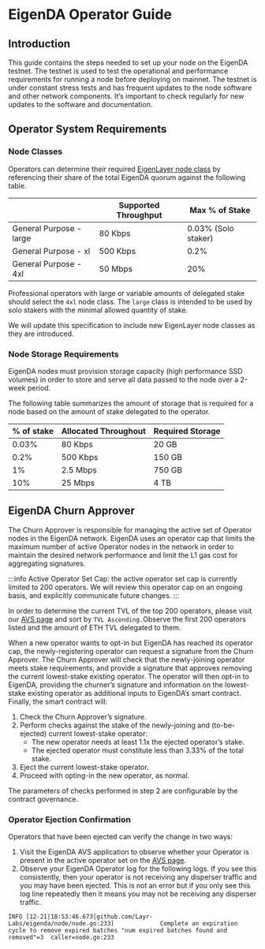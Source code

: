 # EigenDA Operator Guide

## Introduction

This guide contains the steps needed to set up your node on the EigenDA testnet. The testnet is used to test the operational and performance requirements for running a node before deploying on mainnet. The testnet is under constant stress tests and has frequent updates to the node software and other network components. It’s important to check regularly for new updates to the software and documentation.

## Operator System Requirements

### Node Classes

Operators can determine their required [EigenLayer node class](../eigenlayer-node-classes.md) by referencing their share of the total EigenDA quorum against the following table.

|                         | Supported Throughput | Max % of Stake      |
| ----------------------- | -------------------- | ------------------- |
| General Purpose - large | 80 Kbps              | 0.03% (Solo staker) |
| General Purpose - xl    | 500 Kbps             | 0.2%                |
| General Purpose - 4xl   | 50 Mbps              | 20%                 |

Professional operators with large or variable amounts of delegated stake should select the `4xl` node class. The `large` class is intended to be used by solo stakers with the minimal allowed quantity of stake.

We will update this specification to include new EigenLayer node classes as they are introduced.

### Node Storage Requirements

EigenDA nodes must provision storage capacity (high performance SSD volumes) in order to store and serve all data passed to the node over a 2-week period.

The following table summarizes the amount of storage that is required for a node based on the amount of stake delegated to the operator.

| % of stake | Allocated Throughout | Required Storage |
| ---------- | -------------------- | ---------------- |
| 0.03%      | 80 Kbps              | 20 GB            |
| 0.2%       | 500 Kbps             | 150 GB           |
| 1%         | 2.5 Mbps             | 750 GB           |
| 10%        | 25 Mbps              | 4 TB             |

## EigenDA Churn Approver

The Churn Approver is responsible for managing the active set of Operator nodes in the EigenDA network. EigenDA uses an operator cap that limits the maximum number of active Operator nodes in the network in order to maintain the desired network performance and limit the L1 gas cost for aggregating signatures.

:::info
Active Operator Set Cap: the active operator set cap is currently limited to 200 operators. We will review this operator cap on an ongoing basis, and explicitly communicate future changes.
:::

In order to determine the current TVL of the top 200 operators, please visit our [AVS page](https://goerli.eigenlayer.xyz/avs/eigenda) and sort by `TVL Ascending.`Observe the first 200 operators listed and the amount of ETH TVL delegated to them.

When a new operator wants to opt-in but EigenDA has reached its operator cap, the newly-registering operator can request a signature from the Churn Approver. The Churn Approver will check that the newly-joining operator meets stake requirements, and provide a signature that approves removing the current lowest-stake existing operator. The operator will then opt-in to EigenDA, providing the churner’s signature and information on the lowest-stake existing operator as additional inputs to EigenDA’s smart contract. Finally, the smart contract will:

1. Check the Churn Approver’s signature.
2. Perform checks against the stake of the newly-joining and (to-be-ejected) current lowest-stake operator:
   - The new operator needs at least 1.1x the ejected operator’s stake.
   - The ejected operator must constitute less than 3.33% of the total stake.
3. Eject the current lowest-stake operator.
4. Proceed with opting-in the new operator, as normal.

The parameters of checks performed in step 2 are configurable by the contract governance.

### **Operator Ejection Confirmation**

Operators that have been ejected can verify the change in two ways:

1. Visit the EigenDA AVS application to observe whether your Operator is present in the active operator set on the [AVS page](https://goerli.eigenlayer.xyz/avs/eigenda).
2. Observe your EigenDA Operator log for the following logs. If you see this consistently, then your operator is not receiving any disperser traffic and you may have been ejected. This is not an error but if you only see this log line repeatedly then it means you may not be receiving any disperser traffic.

```
INFO [12-21|18:53:46.673|github.com/Layr-Labs/eigenda/node/node.go:233]             Complete an expiration cycle to remove expired batches "num expired batches found and removed"=3  caller=node.go:233
```
